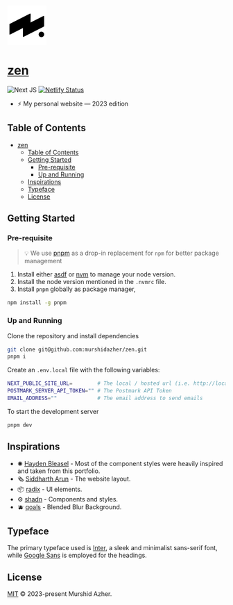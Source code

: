 <img src="https://raw.githubusercontent.com/murshidazher/zen/main/public/images/logo.png" aria-label="Murshid Azher Logo" width="90px">

# [zen](https://github.com/murshidazher/zen)

![Next JS](https://img.shields.io/badge/next-black?logo=next.js\&logoColor=white)
[![Netlify Status](https://api.netlify.com/api/v1/badges/5bb22eef-8559-4079-be63-e42c63f63770/deploy-status)](https://app.netlify.com/sites/murshidazher/deploys)

- ⚡️ My personal website — 2023 edition

## Table of Contents

- [zen](#zen)
  - [Table of Contents](#table-of-contents)
  - [Getting Started](#getting-started)
    - [Pre-requisite](#pre-requisite)
    - [Up and Running](#up-and-running)
  - [Inspirations](#inspirations)
  - [Typeface](#typeface)
  - [License](#license)

## Getting Started

### Pre-requisite

> 💡 We use [pnpm](https://pnpm.io/) as a drop-in replacement for `npm` for better package management

1. Install either [asdf](https://asdf-vm.com/guide/getting-started.html) or [nvm](https://github.com/nvm-sh/nvm#installing-and-updating) to manage your node version.
2. Install the node version mentioned in the `.nvmrc` file.
3. Install `pnpm` globally as package manager,

```sh
npm install -g pnpm
```

### Up and Running

Clone the repository and install dependencies

```sh
git clone git@github.com:murshidazher/zen.git
pnpm i
```

Create an `.env.local` file with the following variables:

```sh
NEXT_PUBLIC_SITE_URL=        # The local / hosted url (i.e. http://localhost:3000)
POSTMARK_SERVER_API_TOKEN="" # The Postmark API Token
EMAIL_ADDRESS=""             # The email address to send emails
```

To start the development server

```sh
pnpm dev
```

## Inspirations

- ✺ [Hayden Bleasel](https://haydenbleasel.com/) - Most of the component styles were heavily inspired and taken from this portfolio.
- 🗞️ [Siddharth Arun](https://sdrn.co/) - The website layout.
- 📦 [radix](https://www.radix-ui.com/) - UI elements.
- ⚙️ [shadn](https://ui.shadcn.com/) - Components and styles.
- 🫐 [qoals](https://qoals.com/) - Blended Blur Background.

## Typeface

The primary typeface used is [Inter](https://rsms.me/inter/), a sleek and minimalist sans-serif font, while [Google Sans](https://flutter.googlesource.com/gallery-assets/+/refs/heads/master/lib/fonts/) is employed for the headings.

## License

[MIT](./LICENSE) © 2023-present Murshid Azher.
